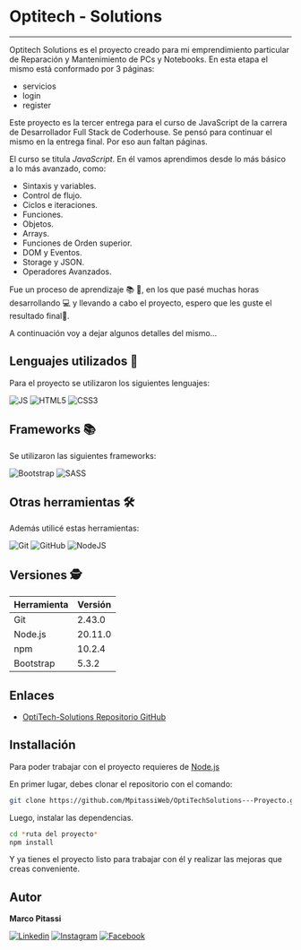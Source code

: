 # **Optitech - Solutions**
---

Optitech Solutions es el proyecto creado para mi emprendimiento particular de Reparación y Mantenimiento de PCs y Notebooks. En esta etapa el mismo está conformado por 3 páginas:

- servicios
- login
- register

Este proyecto es la tercer entrega para el curso de JavaScript de la carrera de Desarrollador Full Stack de Coderhouse. Se pensó para continuar el mismo en la entrega final. Por eso aun faltan páginas.

El curso se titula _JavaScript_. En él vamos aprendimos desde lo más básico a lo más avanzado, como:
- Sintaxis y variables.
- Control de flujo.
- Ciclos e iteraciones.
- Funciones.
- Objetos.
- Arrays.
- Funciones de Orden superior.
- DOM y Eventos.
- Storage y JSON.
- Operadores Avanzados.

Fue un proceso de aprendizaje 📚 📖, en los que pasé muchas horas desarrollando 💻 y llevando a cabo el proyecto, espero que les guste el resultado final🚀.

A continuación voy a dejar algunos detalles del mismo...

## Lenguajes utilizados 📖

Para el proyecto se utilizaron los siguientes lenguajes:

![JS](https://img.shields.io/badge/JavaScript-323330?style=for-the-badge&logo=javascript&logoColor=F7DF1E)
![HTML5](https://img.shields.io/badge/HTML5-E34F26?style=for-the-badge&logo=html5&logoColor=white)
![CSS3](https://img.shields.io/badge/CSS3-1572B6?style=for-the-badge&logo=css3&logoColor=white)

## Frameworks 📚

Se utilizaron las siguientes frameworks:

![Bootstrap](https://img.shields.io/badge/Bootstrap-563D7C?style=for-the-badge&logo=bootstrap&logoColor=white)
![SASS](https://img.shields.io/badge/Sass-CC6699?style=for-the-badge&logo=sass&logoColor=white)

## Otras herramientas 🛠️

Además utilicé estas herramientas:

![Git](https://img.shields.io/badge/GIT-E44C30?style=for-the-badge&logo=git&logoColor=white)
![GitHub](https://img.shields.io/badge/GitHub-100000?style=for-the-badge&logo=github&logoColor=white)
![NodeJS](https://img.shields.io/badge/Node%20js-339933?style=for-the-badge&logo=nodedotjs&logoColor=white)

## Versiones 🕵️

| Herramienta | Versión |
| ------ | ------ |
| Git | 2.43.0 |
| Node.js | 20.11.0 |
| npm | 10.2.4 |
| Bootstrap | 5.3.2 |

## Enlaces

- [OptiTech-Solutions Repositorio GitHub](https://github.com/MpitassiWeb/PreEntrega3Pitassi)

## Installación

Para poder trabajar con el proyecto requieres de [Node.js](https://nodejs.org/) 

En primer lugar, debes clonar el repositorio con el comando:

```sh
git clone https://github.com/MpitassiWeb/OptiTechSolutions---Proyecto.git
```
Luego, instalar las dependencias.

```sh
cd *ruta del proyecto*
npm install
```

Y ya tienes el proyecto listo para trabajar con él y realizar las mejoras que creas conveniente.


## Autor

**Marco Pitassi**

[![Linkedin](https://img.shields.io/badge/LinkedIn-0077B5?style=for-the-badge&logo=linkedin&logoColor=white)](https://www.linkedin.com/in/marco-pitassi/)
[![Instagram](https://img.shields.io/badge/Instagram-E4405F?style=for-the-badge&logo=instagram&logoColor=white)](https://www.instagram.com/marco.pitassi)
[![Facebook](https://img.shields.io/badge/Facebook-1877F2?style=for-the-badge&logo=facebook&logoColor=white)](https://www.facebook.com/Maarquitow21)
